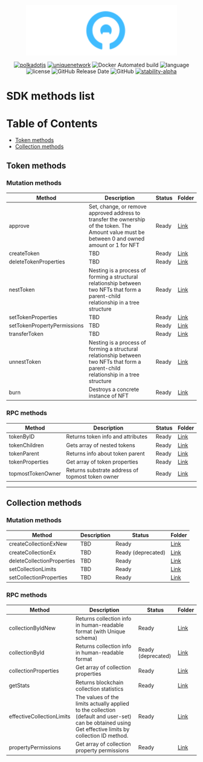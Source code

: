 <div align="center">
    <img width="400px" src="https://raw.githubusercontent.com/UniqueNetwork/unique-sdk/ab6b4e524f008d5e921026599de5bc120a91e14e/doc/logo-white.svg" alt="Unique Network">

[![polkadotjs](https://img.shields.io/badge/polkadot-js-orange?style=flat-square)](https://polkadot.js.org)
[![uniquenetwork](https://img.shields.io/badge/unique-network-blue?style=flat-square)](https://unique.network/)
![Docker Automated build](https://img.shields.io/docker/cloud/automated/uniquenetwork/web?style=flat-square)
![language](https://img.shields.io/github/languages/top/uniquenetwork/unique-sdk?style=flat-square)
![license](https://img.shields.io/badge/License-Apache%202.0-blue?logo=apache&style=flat-square)
![GitHub Release Date](https://img.shields.io/github/release-date/uniquenetwork/unique-sdk?style=flat-square)
![GitHub](https://img.shields.io/github/v/tag/uniquenetwork/unique-sdk?style=flat-square)
[![stability-alpha](https://img.shields.io/badge/stability-alpha-f4d03f.svg)](https://github.com/mkenney/software-guides/blob/master/STABILITY-BADGES.md#alpha)
</div>

# SDK methods list

# Table of Contents

- [Token methods](#token-methods)
- [Collection methods](#collection-methods)



## Token methods

### Mutation methods
| Method                      | Description                                                                                                                                      | Status | Folder                                           |
|-----------------------------|--------------------------------------------------------------------------------------------------------------------------------------------------|--------|--------------------------------------------------|
| approve                     | Set, change, or remove approved address to transfer the ownership of the token. The Amount value must be between 0 and owned amount or 1 for NFT | Ready  | [Link](./methods/approve)                        |
| createToken                 | TBD                                                                                                                                              | Ready  | [Link](./methods/create-token)                   |
| deleteTokenProperties       | TBD                                                                                                                                              | Ready  | [Link](./methods/delete-token-properties)        |
| nestToken                   | Nesting is a process of forming a structural relationship between two NFTs that form a parent-child relationship in a tree structure             | Ready  | [Link](./methods/nest-token)                     |
| setTokenProperties          | TBD                                                                                                                                              | Ready  | [Link](./methods/set-token-properties)           |
| setTokenPropertyPermissions | TBD                                                                                                                                              | Ready  | [Link](./methods/set-token-property-permissions) |
| transferToken               | TBD                                                                                                                                              | Ready  | [Link](./methods/transfer)                       |
| unnestToken                 | Nesting is a process of forming a structural relationship between two NFTs that form a parent-child relationship in a tree structure             | Ready  | [Link](./methods/unnest-token)                   |
| burn                        | Destroys a concrete instance of NFT                                                                                                              | Ready  | [Link](./methods/burn-token)                     |

### RPC methods
| Method            | Description                                      | Status | Folder                                |
|-------------------|--------------------------------------------------|--------|---------------------------------------|
| tokenByID         | Returns token info and attributes                | Ready  | [Link](./methods/token-by-id)         | 
| tokenChildren     | Gets array of nested tokens                      | Ready  | [Link](./methods/token-children)      | 
| tokenParent       | Returns info about token parent                  | Ready  | [Link](./methods/token-parent)        |
| tokenProperties   | Get array of token properties                    | Ready  | [Link](./methods/token-properties)    |
| topmostTokenOwner | Returns substrate address of topmost token owner | Ready  | [Link](./methods/topmost-token-owner) |

---

## Collection methods

### Mutation methods

| Method                     | Description | Status             | Folder                                         |
|----------------------------|-------------|--------------------|------------------------------------------------|
| createCollectionExNew      | TBD         | Ready              | [Link](./methods/create-collection-ex-new)     |
| createCollectionEx         | TBD         | Ready (deprecated) | [Link](./methods/create-collection-ex)         |
| deleteCollectionProperties | TBD         | Ready              | [Link](./methods/delete-collection-properties) |
| setCollectionLimits        | TBD         | Ready              | [Link](./methods/set-collection-limits)        |
| setCollectionProperties    | TBD         | Ready              | [Link](./methods/set-collection-properties)    |


### RPC methods
| Method                    | Description                                                                                                                                            | Status             | Folder                                        |
|---------------------------|--------------------------------------------------------------------------------------------------------------------------------------------------------|--------------------|-----------------------------------------------|
| collectionByIdNew         | Returns collection info in human-readable format (with Unique schema)                                                                                  | Ready              | [Link](./methods/collection-by-id-new)        |
| collectionById            | Returns collection info in human-readable format                                                                                                       | Ready (deprecated) | [Link](./methods/collection-by-id)            |
| collectionProperties      | Get array of collection properties                                                                                                                     | Ready              | [Link](./methods/collection-properties)       |
| getStats                  | Returns blockchain collection statistics                                                                                                               | Ready              | [Link](./methods/get-stats)                   |
| effectiveCollectionLimits | The values of the limits actually applied to the collection (default and user-set) can be obtained using Get effective limits by collection ID method. | Ready              | [Link](./methods/effective-collection-limits) |
| propertyPermissions       | Get array of collection property permissions                                                                                                           | Ready              | [Link](./methods/property-permissions)        |
